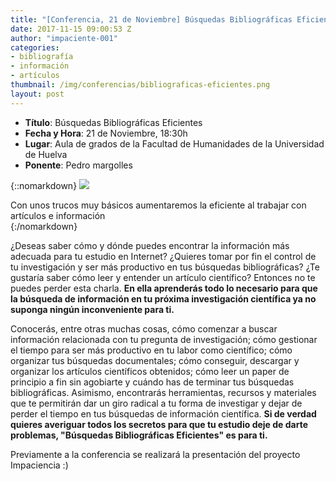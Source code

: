 ```yaml
---
title: "[Conferencia, 21 de Noviembre] Búsquedas Bibliográficas Eficientes."
date: 2017-11-15 09:00:53 Z
author: "impaciente-001"
categories:
- bibliografía
- información
- artículos
thumbnail: /img/conferencias/bibliograficas-eficientes.png
layout: post
---
```


- **Título**: Búsquedas Bibliográficas Eficientes
- **Fecha y Hora**: 21 de Noviembre, 18:30h
- **Lugar**: Aula de grados de la Facultad de Humanidades de la Universidad de Huelva
- **Ponente**: Pedro margolles

{::nomarkdown}
<img src="{{ site.baseurl }}img/conferencias/bibliograficas-eficientes.png">
<div class="piefoto"> Con unos trucos muy básicos aumentaremos la eficiente al trabajar con artículos e información </div>
{:/nomarkdown}

¿Deseas saber cómo y dónde puedes encontrar la información más adecuada para tu estudio en Internet? ¿Quieres tomar por fin el control de tu investigación y ser más productivo en tus búsquedas bibliográficas? ¿Te gustaría saber cómo leer y entender un artículo científico? Entonces no te puedes perder esta charla. **En ella aprenderás todo lo necesario para que la búsqueda de información en tu próxima investigación científica ya no suponga ningún inconveniente para ti.**

Conocerás, entre otras muchas cosas, cómo comenzar a buscar información relacionada con tu pregunta de investigación; cómo gestionar el tiempo para ser más productivo en tu labor como científico; cómo organizar tus búsquedas documentales; cómo conseguir, descargar y organizar los artículos científicos obtenidos; cómo leer un paper de principio a fin sin agobiarte y cuándo has de terminar tus búsquedas bibliográficas. Asimismo, encontrarás herramientas, recursos y materiales que te permitirán dar un giro radical a tu forma de investigar y dejar de perder el tiempo en tus búsquedas de información científica. **Si de verdad quieres averiguar todos los secretos para que tu estudio deje de darte problemas, "Búsquedas Bibliográficas Eficientes" es para ti.**

Previamente a la conferencia se realizará la presentación del proyecto Impaciencia :)

